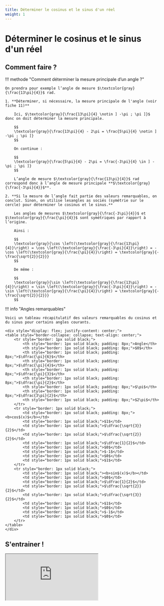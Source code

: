 ```yaml
---
title: Déterminer le cosinus et le sinus d'un réel
weight: 1
---
```


# Déterminer le cosinus et le sinus d'un réel

## Comment faire ?

!!! methode "Comment déterminer la mesure principale d’un angle ?"

    On prendra pour exemple l’angle de mesure $\textcolor{gray}{\frac{13\pi}{4}}$ rad.

    1. **Déterminer, si nécessaire, la mesure principale de l'angle (voir fiche 11)** 

        Ici, $\textcolor{gray}{\frac{13\pi}{4} \notin ] -\pi ; \pi ]}$ donc on doit déterminer la mesure principale.

        $$
        \textcolor{gray}{\frac{13\pi}{4} - 2\pi = \frac{5\pi}{4} \notin ] -\pi ; \pi ]}
        $$

        On continue :

        $$
        \textcolor{gray}{\frac{5\pi}{4} - 2\pi = \frac{-3\pi}{4} \in ] -\pi ; \pi ]}
        $$

        L’angle de mesure $\textcolor{gray}{\frac{13\pi}{4}}$ rad correspond donc à l’angle de mesure principale **$\textcolor{gray}{\frac{-3\pi}{4}}$**.

    2. **Si la mesure de l’angle fait partie des valeurs remarquables, on conclut. Sinon, on utilise lesangles as sociés (symétrie sur le cercle) pour déterminer le cosinus et le sinus.**

        Les angles de mesures $\textcolor{gray}{\frac{-3\pi}{4}}$ et $\textcolor{gray}{\frac{\pi}{4}}$ sont symétriques par rapport à l’origine.

        Ainsi :

        $$
        \textcolor{gray}{\cos \left(\textcolor{gray}{\frac{13\pi}{4}}\right) = \cos \left(\textcolor{gray}{\frac{-3\pi}{4}}\right) = -\cos \left(\textcolor{gray}{\frac{\pi}{4}}\right) = \textcolor{gray}{-\frac{\sqrt{2}}{2}}}
        $$

        De même :

        $$
        \textcolor{gray}{\sin \left(\textcolor{gray}{\frac{13\pi}{4}}\right) = \sin \left(\textcolor{gray}{\frac{-3\pi}{4}}\right) = -\sin \left(\textcolor{gray}{\frac{\pi}{4}}\right) = \textcolor{gray}{-\frac{\sqrt{2}}{2}}}
        $$

!!! info "Angles remarquables"
    
    Voici un tableau récapitulatif des valeurs remarquables du cosinus et du sinus pour certains angles courants.

    <div style="display: flex; justify-content: center;">
    <table style="border-collapse: collapse; text-align: center;">
        <tr style="border: 1px solid black;">
            <th style="border: 1px solid black; padding: 8px;">Angle</th>
            <th style="border: 1px solid black; padding: 8px;">$0$</th>
            <th style="border: 1px solid black; padding: 8px;">$\dfrac{\pi}{6}$</th>
            <th style="border: 1px solid black; padding: 8px;">$\dfrac{\pi}{4}$</th>
            <th style="border: 1px solid black; padding: 8px;">$\dfrac{\pi}{3}$</th>
            <th style="border: 1px solid black; padding: 8px;">$\dfrac{\pi}{2}$</th>
            <th style="border: 1px solid black; padding: 8px;">$\pi$</th>
            <th style="border: 1px solid black; padding: 8px;">$\dfrac{3\pi}{2}$</th>
            <th style="border: 1px solid black; padding: 8px;">$2\pi$</th>
        </tr>
        <tr style="border: 1px solid black;">
            <td style="border: 1px solid black; padding: 8px;"><b>cos$(x)$</b></td>
            <td style="border: 1px solid black;">$1$</td>
            <td style="border: 1px solid black;">$\dfrac{\sqrt{3}}{2}$</td>
            <td style="border: 1px solid black;">$\dfrac{\sqrt{2}}{2}$</td>
            <td style="border: 1px solid black;">$\dfrac{1}{2}$</td>
            <td style="border: 1px solid black;">$0$</td>
            <td style="border: 1px solid black;">$-1$</td>
            <td style="border: 1px solid black;">$0$</td>
            <td style="border: 1px solid black;">$1$</td>
        </tr>
        <tr style="border: 1px solid black;">
            <td style="border: 1px solid black;"><b>sin$(x)$</b></td>
            <td style="border: 1px solid black;">$0$</td>
            <td style="border: 1px solid black;">$\dfrac{1}{2}$</td>
            <td style="border: 1px solid black;">$\dfrac{\sqrt{2}}{2}$</td>
            <td style="border: 1px solid black;">$\dfrac{\sqrt{3}}{2}$</td>
            <td style="border: 1px solid black;">$1$</td>
            <td style="border: 1px solid black;">$0$</td>
            <td style="border: 1px solid black;">$-1$</td>
            <td style="border: 1px solid black;">$0$</td>
        </tr>
    </table>
    </div>

## S'entrainer !

<iframe src="https://coopmaths.fr/alea/?EEEE2e0a294917e9278b15f50f22272e13461e8d12c72b1613350f1d17e612c72d0a14572cff17e2132a139e13ac132b2922132b26f117e60f2f181a2a762e5e0f1e2d0a13ff133612d112c72d9a2d9d27921a96139e1a400e8714d6169927c72ade2b3e2c942a7611102bb029532e0811122d5c2a76112029532e0811110e8714c715d22b042c8e139e1a400e8714d6168a006c" class="exerciseur" allowfullscreen></iframe>